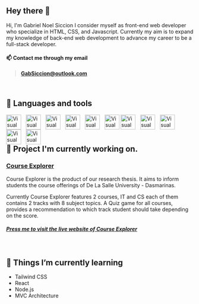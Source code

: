 ## Hey there 👋

Hi, I'm Gabriel Noel Siccion I consider myself as front-end web developer who specialize in HTML, CSS, and Javascript. Currently my aim is to expand my knowledge of back-end web development to advance my career to be a full-stack developer.

#### 📫 Contact me through my email

> **GabSiccion@outlook.com**

<br>

## :wrench: Languages and tools

<img align="left" alt="Visual Studio Code" width="40px" src="https://cdn.jsdelivr.net/gh/devicons/devicon/icons/html5/html5-original.svg" style="padding-right:10px;" />
<img align="left" alt="Visual Studio Code" width="40px" src="https://cdn.jsdelivr.net/gh/devicons/devicon/icons/javascript/javascript-original.svg"" style="padding-right:10px;" />
<img align="left" alt="Visual Studio Code" width="40px" src="https://cdn.jsdelivr.net/gh/devicons/devicon/icons/css3/css3-original.svg" style="padding-right:10px;" />
<img align="left" alt="Visual Studio Code" width="40px" src="https://cdn.jsdelivr.net/gh/devicons/devicon/icons/bootstrap/bootstrap-original.svg" style="padding-right:10px;" />
<img align="left" alt="Visual Studio Code" width="40px" src="https://cdn.jsdelivr.net/gh/devicons/devicon/icons/firebase/firebase-plain.svg" style="padding-right:10px;" />
<img align="left" alt="Visual Studio Code" width="40px" src="https://cdn.jsdelivr.net/gh/devicons/devicon/icons/mysql/mysql-original.svg" />
<img align="left" alt="Visual Studio Code" width="40px" src="https://cdn.jsdelivr.net/gh/devicons/devicon/icons/csharp/csharp-original.svg" style="padding-right:10px;" />
<img align="left" alt="Visual Studio Code" width="40px" src="https://cdn.jsdelivr.net/gh/devicons/devicon/icons/java/java-original.svg" style="padding-right:10px;" />
<img align="left" alt="Visual Studio Code" width="40px" src="https://cdn.jsdelivr.net/gh/devicons/devicon/icons/vscode/vscode-original.svg" style="padding-right:10px;" />
<img align="left" alt="Visual Studio Code" width="40px" src="https://cdn.jsdelivr.net/gh/devicons/devicon/icons/visualstudio/visualstudio-plain.svg" style="padding-right:10px;" />
<img align="left" alt="Visual Studio Code" width="40px" src="https://cdn.jsdelivr.net/gh/devicons/devicon/icons/ubuntu/ubuntu-plain.svg" style="padding-right:10px;" />

<br>
<br>
<br>

## 🔭 Project I'm currently working on.

### [Course Explorer](https://github.com/GabSiccion/CourseExplorer) <br>

Course Explorer is the product of our research thesis. It aims to inform students the course offerings of De La Salle University - Dasmarinas.

Currently Course Explorer features 2 courses, IT and CS each of them contains 2 tracks with 8 subject topics. A Quiz game for all courses, provides a recommendation to which track student should take depending on the score.

##### [Press me to visit the live website of Course Explorer](https://gabsiccion.github.io/)

<br>

## 🌱 Things I’m currently learning

- Tailwind CSS
- React
- Node.js
- MVC Architecture
